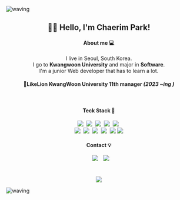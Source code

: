 ![waving](https://capsule-render.vercel.app/api?type=waving&height=220&text=Chaerim's%20Github🌠ㅤ&fontAlign=65&fontAlignY=40&color=gradient&desc=Web%20develper&descSize=20&descAlign=78&descAlignY=60)
<div align=center>
<h2> 🙋‍♀️ Hello, I'm Chaerim Park! </h2>
 
<h4>About me 💻</h4>
 
I live in Seoul, South Korea. <br>
I go to <strong>Kwangwoon University</strong> and major in <strong>Software</strong>. <br>
I'm a junior Web developer that has to learn a lot. <br>
 
<h4>🦁LikeLion KwangWoon University 11th manager <i>(2023 ~ing )</i></h4>

<br> 
<h4 align="center">Teck Stack 🔧</h4>
<p align="center">
<img src="https://img.shields.io/badge/Discord-5865F2?style=flat&logo=Discord&logoColor=white"/></a>&nbsp
<img src="https://img.shields.io/badge/Git-blue?style=flat&logo=Git&logoColor=F05032"/></a>&nbsp
<img src="https://img.shields.io/badge/GitHub-gray?style=flat&logo=GitHub&logoColor=black"/></a>&nbsp
<img src="https://img.shields.io/badge/Markdown-000000?style=flat&logo=Markdown&logoColor=white"/></a>&nbsp
<img src="https://img.shields.io/badge/Notion-000000?style=flat&logo=Notion&logoColor=white"/></a>&nbsp<br>
<img src="https://img.shields.io/badge/Python-white?style=flat&logo=Python&logoColor=#3776AB"/></a>&nbsp
<img src="https://img.shields.io/badge/Numpy-013243?style=flat&logo=Numpy&logoColor=white"/></a>&nbsp
<img src="https://img.shields.io/badge/html5-E34F26?style=flat&logo=html5&logoColor=white"/></a>&nbsp
<img src="https://img.shields.io/badge/css3-1572B6?style=flat&logo=css3&logoColor=white"/></a>&nbsp
<img src="https://img.shields.io/badge/javascript-F7DF1E?style=flat&logo=javascript&logoColor=white">
<img src="https://img.shields.io/badge/React-61DAFB?style=flat&logo=React&logoWidth=20&logoColor=white"/><br>
</p>
<h4 align="center">Contact 💡</h3>
<p align="center">
<a href="https://www.instagram.com/perarduaadastra__/">
<img src="https://img.shields.io/badge/perarduaadastra__-E4405F?style=flat&logo=Instagram&logoColor=FFFFFF&link=https://www.instagram.com/perarduaadastra__/"
style="height : auto; margin-left : 10px; margin-right : 10px;"/></a>
<a href="mailto:dasapcr@gmail.com">
 <img src="https://img.shields.io/badge/dasapcr@gmail.com-d14836?style=flat&logo=Gmail&logoColor=white&link=dasapcr@gmail.com"/></a><br>

 <h1></h1>
 <a href="https://hits.seeyoufarm.com"><img src="https://hits.seeyoufarm.com/api/count/incr/badge.svg?url=https%3A%2F%2Fgithub.com%2FChaerim0626&count_bg=%2300BEFF&title_bg=%234D4D4D&icon=github.svg&icon_color=%23FFFFFF&title=hits&edge_flat=false"/></a>
</p>

</div>

![waving](https://capsule-render.vercel.app/api?type=waving&height=100&color=gradient&section=footer)

